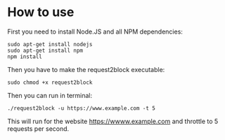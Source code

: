# How to use
First you need to install Node.JS and all NPM dependencies:

	sudo apt-get install nodejs
	sudo apt-get install npm
	npm install

Then you have to make the request2block executable:

	sudo chmod +x request2block

Then you can run in terminal:

	./request2block -u https://www.example.com -t 5

This will run for the website https://wwww.example.com and throttle to 5 requests per second.